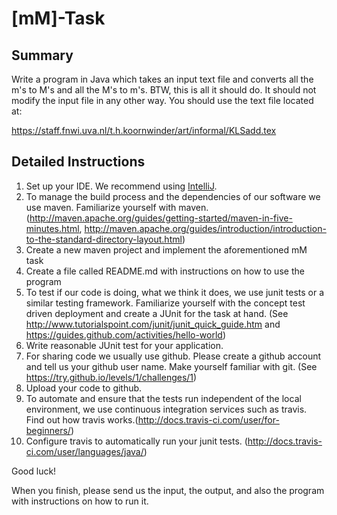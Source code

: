 # [mM]-Task
## Summary
Write a program in Java which takes an input text file and converts all the m's to M's and all the M's to m's. BTW, this is all it should do. It should not modify the input file in any other way. You should use the text file located at:

https://staff.fnwi.uva.nl/t.h.koornwinder/art/informal/KLSadd.tex

## Detailed Instructions

1. Set up your IDE. We recommend using [IntelliJ](https://www.jetbrains.com/idea/download/).
2. To manage the build process and the dependencies of our software we use maven. Familiarize yourself with maven. (http://maven.apache.org/guides/getting-started/maven-in-five-minutes.html, http://maven.apache.org/guides/introduction/introduction-to-the-standard-directory-layout.html)
3. Create a new maven project and implement the aforementioned mM task
4. Create a file called README.md with instructions on how to use the program
5. To test if our code is doing, what we think it does, we use junit tests or a similar testing framework. Familiarize yourself with the concept test driven deployment and create a JUnit for the task at hand. (See http://www.tutorialspoint.com/junit/junit_quick_guide.htm and https://guides.github.com/activities/hello-world)
6. Write reasonable JUnit test for your application.
7. For sharing code we usually use github. Please create a github account and tell us your github user name. Make yourself familiar with git. (See https://try.github.io/levels/1/challenges/1)
8. Upload your code to github.
9. To automate and ensure that the tests run independent of the local environment, we use continuous integration services such as travis. Find out how travis works.(http://docs.travis-ci.com/user/for-beginners/)
10. Configure travis to automatically run your junit tests. (http://docs.travis-ci.com/user/languages/java/)

Good luck!

When you finish, please send us the input, the output, and also the program with instructions on how to run it.

